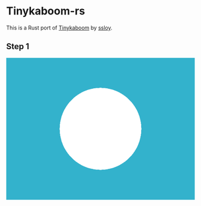 # Tinykaboom-rs

This is a Rust port of [Tinykaboom](https://github.com/ssloy/tinykaboom/wiki) by [ssloy](https://github.com/ssloy).

## Step 1
![step-1](step_1.png)
